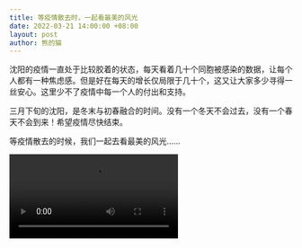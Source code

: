 ```yaml
---
title: 等疫情散去时，一起看最美的风光
date: 2022-03-21 14:00:00 +08:00
layout: post
author: 熊的猫
---
```


沈阳的疫情一直处于比较胶着的状态，每天看着几十个同胞被感染的数据，让每个人都有一种焦虑感。但是好在每天的增长仅局限于几十个，这又让大家多少寻得一丝安心。这里少不了疫情中每一个人的付出和支持。

三月下旬的沈阳，是冬末与初春融合的时间。没有一个冬天不会过去，没有一个春天不会到来！希望疫情尽快结束。

等疫情散去的时候，我们一起去看最美的风光……

<div class="video-container">
	<video controls controlslist="nodownload noremoteplayback">
		<source src="//china.s3.bitiful.net/files/renshijian.mp4" type="video/mp4">
    </video>
</div>
